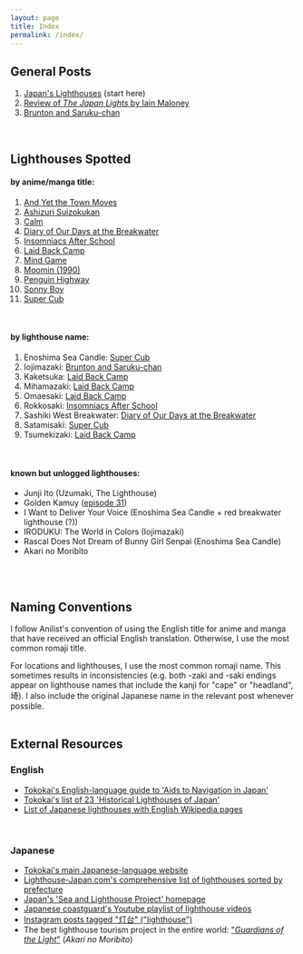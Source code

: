 ```yaml
---
layout: page
title: Index
permalink: /index/
---
```


## General Posts
1. [Japan's Lighthouses](/Japans-Lighthouses) (start here)
2. [Review of <i>The Japan Lights</i> by Iain Maloney]()
3. [Brunton and Saruku-chan]()
<br />

## Lighthouses Spotted
#### by anime/manga title:
1. [And Yet the Town Moves](/soremachi/)
2. [Ashizuri Suizokukan](/ashizuri-suizokukan/)
1. [Calm]()
2. [Diary of Our Days at the Breakwater]()
3. [Insomniacs After School]()
4. [Laid Back Camp]()
5. [Mind Game]()
6. [Moomin (1990)]()
7. [Penguin Highway](/penguin-highway)
8. [Sonny Boy](/sonny-boy/)
9. [Super Cub]()
<br />

#### by lighthouse name:
1. Enoshima Sea Candle: [Super Cub]()
1. Iojimazaki: [Brunton and Saruku-chan]()
1. Kaketsuka: [Laid Back Camp]()
1. Mihamazaki: [Laid Back Camp]()
1. Omaesaki: [Laid Back Camp]()
1. Rokkosaki: [Insomniacs After School]()
1. Sashiki West Breakwater: [Diary of Our Days at the Breakwater]()
1. Satamisaki: [Super Cub]()
1. Tsumekizaki: [Laid Back Camp]()
<br />

#### known but unlogged lighthouses:
- Junji Ito (Uzumaki, The Lighthouse)
- Golden Kamuy ([episode 31](https://twitter.com/kamuy_anime/status/1455014232370544643))
- I Want to Deliver Your Voice (Enoshima Sea Candle + red breakwater lighthouse (?))
- IRODUKU: The World in Colors (Iojimazaki)
- Rascal Does Not Dream of Bunny Girl Senpai (Enoshima Sea Candle)
- Akari no Moribito
<br />
<br />

## Naming Conventions
I follow Anilist's convention of using the English title for anime and manga that have received an official English translation. Otherwise, I use the most common romaji title.

For locations and lighthouses, I use the most common romaji name. This sometimes results in inconsistencies (e.g. both -zaki and -saki endings appear on lighthouse names that include the kanji for "cape" or "headland", 埼). I also include the original Japanese name in the relevant post whenever possible.
<br />
<br />

## External Resources
### English
- [Tokokai's English-language guide to 'Aids to Navigation in Japan'](https://www.tokokai.org/en/aids-to-navigation/)
- [Tokokai's list of 23 'Historical Lighthouses of Japan'](https://www.tokokai.org/en/historical-lighthouses-japan/)
- [List of Japanese lighthouses with English Wikipedia pages](https://en.wikipedia.org/wiki/Category:Lighthouses_in_Japan)
<br />

### Japanese
- [Tokokai's main Japanese-language website](https://www.tokokai.org/)
- [Lighthouse-Japan.com's comprehensive list of lighthouses sorted by prefecture](https://lighthouse-japan.com/)
- [Japan's 'Sea and Lighthouse Project' homepage](https://toudai.uminohi.jp/)
- [Japanese coastguard's Youtube playlist of lighthouse videos](https://www.youtube.com/playlist?list=PLUNf8evUOpBUZ3SFBlZtMkACnuFE5KmqV)
- [Instagram posts tagged "灯台" ("lighthouse")](https://www.instagram.com/explore/tags/%E7%81%AF%E5%8F%B0/)
- The best lighthouse tourism project in the entire world: ["*Guardians of the Light*"](https://akarinomoribito.com/) (<i>Akari no Moribito</i>)